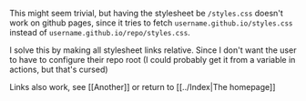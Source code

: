 
This might seem trivial, but having the stylesheet be `/styles.css` doesn't work on github pages, since it tries to fetch `username.github.io/styles.css` instead of `username.github.io/repo/styles.css`.

I solve this by making all stylesheet links relative. Since I don't want the user to have to configure their repo root (I could probably get it from a variable in actions, but that's cursed)

Links also work, see [[Another]] or return to [[../Index|The homepage]]